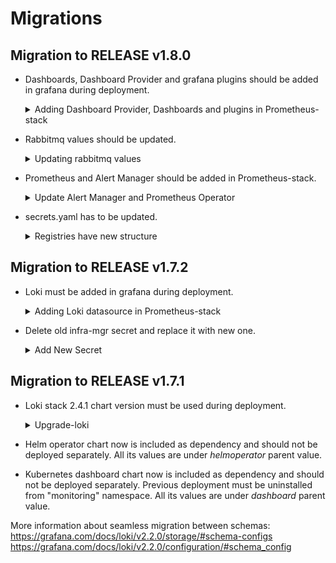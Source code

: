 # Migrations

## Migration to RELEASE v1.8.0
* Dashboards, Dashboard Provider and grafana plugins should be added in grafana during deployment.
  <details>
    <summary>Adding Dashboard Provider, Dashboards and plugins in Prometheus-stack</summary>

    ### Adding Dashboard Provider in Prometheus-stack
    * Dashboard Provider should be added in grafana by dashboardProviders.dashboardproviders.yaml.
    ```
      grafana:
        dashboardProviders:
          dashboardproviders.yaml:
            apiVersion: 1
            providers:
              - name: 'default'
                orgId: 1
                folder: ''
                type: file
                disableDeletion: false
                editable: true
                options:
                  path: /var/lib/grafana/dashboards/default
    ```
    ### Adding Dashboard Urls in Prometheus-stack
    * Dashboards should be added in grafana from infra-repo by Url.
    ```
      grafana:
        dashboards:
          default:
            Cassandra-dashboard:
              url: http://infra-repo.service.svc.cluster.local:8080/dashboards/cassandra-dashboard_rev2.json
            Rabbitmq-dashboard:
              url: http://infra-repo.service.svc.cluster.local:8080/dashboards/rabbitmq-overview_rev11.json
            Node-monitoring:
              url: http://infra-repo.service.svc.cluster.local:8080/dashboards/nodes-monitoring-v1.0.0.json
            Namespace-health:
              url: http://infra-repo.service.svc.cluster.local:8080/dashboards/namespace_health-v1.0.0.json
            Components-logs:
              url: http://infra-repo.service.svc.cluster.local:8080/dashboards/components-logs.json
            Monitoring-1:
              url: http://infra-repo.service.svc.cluster.local:8080/dashboards/Monitoring-1632997642909.json
            Monitoring-2:
              url: http://infra-repo.service.svc.cluster.local:8080/dashboards/Monitoring-1636451927534.json
            Monitoring-3:
              url: http://infra-repo.service.svc.cluster.local:8080/dashboards/Monitoring-1648485494141.json
    ``` 
    ### Adding Plugin Urls in Prometheus-stack
    * Plugins should be added in grafana from infra-repo by plugins.
    ```
      grafana:
        plugins:
          - http://infra-repo.service.svc.cluster.local:8080/plugins/flant-statusmap-panel-0.4.2.zip;flant-statusmap-panel
          - http://infra-repo.service.svc.cluster.local:8080/plugins/vonage-status-panel-1.0.11.zip;vonage-status-panel
          - http://infra-repo.service.svc.cluster.local:8080/plugins/blackmirror1-statusbygroup-panel-1.1.2.zip;blackmirror1-statusbygroup-panel
          - http://infra-repo.service.svc.cluster.local:8080/plugins/grafana-polystat-panel-1.2.8.any.zip;grafana-polystat-panel
          - http://infra-repo.service.svc.cluster.local:8080/plugins/briangann-gauge-panel-0.0.9.zip;briangann-gauge-panel
          - http://infra-repo.service.svc.cluster.local:8080/plugins/yesoreyeram-boomtable-panel-1.4.1.zip;yesoreyeram-boomtable-panel
    ```
  </details>
* Rabbitmq values should be updated.
  <details>
    <summary>Updating rabbitmq values</summary>

    ### Rabbitmq should be adjusted to bitnami chart
    * Rabbitmq values should be changed in service.values.
    ```
      rabbitmq:
        persistance:
          storageClassName: local-storage
        ingress:
          extraHosts:
            - name: <hostname>
    ```
  </details>
* Prometheus and Alert Manager should be added in Prometheus-stack.
  <details>
    <summary>Update Alert Manager and Prometheus Operator</summary>

    ### Add ingress rules to Alert Manager
    * ingress rules should be added in alertmanager.
    ```
      alertmanager:
        alertmanagerSpec:
          externalUrl: http://localhost:9093/alertmanager
        ingress:
          hosts: []
    ```
    ### Add ingress rules to Prometheus Operator
    * ingress rules should be added in prometheusOperator.
    ```
      prometheus:
        prometheusSpec:
          externalUrl: http://localhost:9090/prometheus
        ingress:
          hosts: []
    ```
  </details>
* secrets.yaml has to be updated.
  <details>
    <summary>Registries have new structure</summary>

    ### Changing Registries structure
    * registries have to updated to new format.
    ```
      registries:
        registry1.name.com:8080:
          username: <username>
          password: <password>
        registry2.name.com:8080:
          username: <username>
          password: <password>
    ```
  </details>

## Migration to RELEASE v1.7.2
* Loki must be added in grafana during deployment. 
  <details>
    <summary>Adding Loki datasource in Prometheus-stack</summary>

    ### Adding Loki datasource in Prometheus-stack
    * Loki datasource can be added in Prometheus-stack by grafana.additionalDataSources.
    ```
      grafana:
        additionalDataSources:
        - name: Loki
          access: proxy
          type: loki
          url: http://loki:3100
          jsonData:
            maxLines: "5000"
    ``` 
  </details>
* Delete old infra-mgr secret and replace it with new one.
  <details>
    <summary>Add New Secret</summary>

    ### Add New Secret 
    * Delete old infra-mgr secret
    ```
    $ kubectl -n service delete secret infra-mgr
    ```
    * Create infra-mgr secret from the private key:
    ```
    $ kubectl -n service create secret generic infra-mgr --from-file=id_rsa=./infra-mgr-rsa.key
    ```
  </details>

## Migration to RELEASE v1.7.1
* Loki stack 2.4.1 chart version must be used during deployment.
  <details>
    <summary>Upgrade-loki</summary>

    ### Upgrade loki
    * Loki can be upgraded without additional configuration only if new version uses the same schema version. Current config can be retrieved from cluster:
    ```
    kubectl get secret -n monitoring loki -o jsonpath="{.data.loki\.yaml}"|base64 -d; echo
    ``` 
    schema version is defined in `schema_config.schema` parameter.
    Schema of new version loki can be found in chart default values for loki

    * If schema versions are different should be used transition config for loki. Example of this config:
    ```
        schema_config:
          configs:
          - from: "2018-04-15"
            index:
              period: 168h
              prefix: index_
            object_store: filesystem
            schema: v9
            store: boltdb
          - from: "2022-01-22"
            store: boltdb-shipper
            object_store: filesystem
            schema: v11
            index:
              prefix: index_
              period: 24h
        storage_config:
        # because boltdb is used in old schema we need to define this storage
          boltdb:
            directory: /data/loki/index
    ``` 
  </details>
* Helm operator chart now is included as dependency and should not be deployed separately. All its values are under *helmoperator* parent value.
* Kubernetes dashboard chart now is included as dependency and should not be deployed separately. Previous deployment must be uninstalled from "monitoring" namespace. All its values are under *dashboard* parent value.

More information about seamless migration between schemas:
https://grafana.com/docs/loki/v2.2.0/storage/#schema-configs
https://grafana.com/docs/loki/v2.2.0/configuration/#schema_config